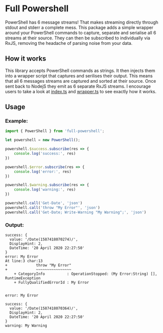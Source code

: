 # Full Powershell
PowerShell has 6 message streams! That makes streaming directly through stdout and stderr a complete mess. This package adds a simple wrapper around your PowerShell commands to capture, separate and serialise all 6 streams at their source. They can then be subscribed to individually via RxJS, removing the headache of parsing noise from your data.


## How it works
This library accepts PowerShell commands as strings. It then injects them into a wrapper script that captures and serilises their output. This means that all 6 messages streams are captured and sorted at their source. Once sent back to NodejS they emit as 6 separate RxJS streams. I encourage users to take a look at [index.ts](https://github.com/daverickdunn/full-powershell/blob/master/src/index.ts) and [wrapper.ts](https://github.com/daverickdunn/full-powershell/blob/master/src/wrapper.ts) to see exactly how it works.


## Usage

### Example:

```typescript
import { PowerShell } from 'full-powershell';

let powershell = new PowerShell();

powershell.$success.subscribe(res => {
    console.log('success:', res)
})

powershell.$error.subscribe(res => {
    console.log('error:', res)
})

powershell.$warning.subscribe(res => {
    console.log('warning:', res)
})

powershell.call('Get-Date', 'json')
powershell.call('throw "My Error"', 'json')
powershell.call('Get-Date; Write-Warning "My Warning";', 'json')
```

### Output:

```
success: {
  value: '/Date(1587418070274)/',
  DisplayHint: 2,
  DateTime: '20 April 2020 22:27:50'
}
error: My Error
At line:3 char:13
+             throw "My Error"
+             ~~~~~~~~~~~~~~~~
    + CategoryInfo          : OperationStopped: (My Error:String) [], RuntimeException
    + FullyQualifiedErrorId : My Error


error: My Error

success: {
  value: '/Date(1587418070364)/',
  DisplayHint: 2,
  DateTime: '20 April 2020 22:27:50'
}
warning: My Warning
```